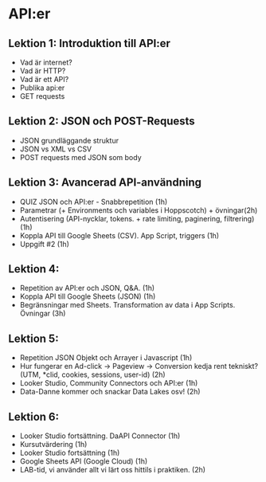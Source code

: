 # API:er

## Lektion 1: Introduktion till API:er
* Vad är internet?
* Vad är HTTP?
* Vad är ett API?
* Publika api:er
* GET requests

## Lektion 2: JSON och POST-Requests
* JSON grundläggande struktur
* JSON vs XML vs CSV
* POST requests med JSON som body

## Lektion 3: Avancerad API-användning
* QUIZ JSON och API:er - Snabbrepetition (1h)
* Parametrar (+ Environments och variables i Hoppscotch) + övningar(2h)
* Autentisering (API-nycklar, tokens. + rate limiting, paginering, filtrering) (1h)
* Koppla API till Google Sheets (CSV). App Script, triggers (1h)
* Uppgift #2 (1h)

## Lektion 4:
* Repetition av API:er och JSON, Q&A. (1h)
* Koppla API till Google Sheets (JSON)   (1h)
* Begränsningar med Sheets. Transformation av data i App Scripts. Övningar (3h)

## Lektion 5:
* Repetition JSON Objekt och Arrayer i Javascript (1h)
* Hur fungerar en Ad-click -> Pageview -> Conversion kedja rent tekniskt? (UTM, *clid, cookies, sessions, user-id) (2h)
* Looker Studio, Community Connectors och API:er (1h)
* Data-Danne kommer och snackar Data Lakes osv! (2h)

## Lektion 6:
* Looker Studio fortsättning. DaAPI Connector (1h)
* Kursutvärdering (1h)
* Looker Studio fortsättning (1h)
* Google Sheets API (Google Cloud) (1h)
* LAB-tid, vi använder allt vi lärt oss hittils i praktiken. (2h)